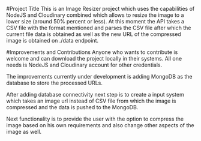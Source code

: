#Project Title
This is an Image Resizer project which uses the capabilities of NodeJS and Cloudinary combined which allows to resize the image to a lower size (around 50% percent or less). At this moment the API takes a CSV file with the format mentioned and parses the CSV file after which the current file data is obtained as well as the new URL of the compressed image is obtained on ./data endpoint.

#Improvements and Contributions
Anyone who wants to contribute is welcome and can download the project locally in their systems. All one needs is NodeJS and Cloudinary account for other credentials.

The improvements currently under development is adding MongoDB as the database to store the processed URLs.

After adding database connectivity next step is to create a input system which takes an image url instead of CSV file from which the image is compressed and the data is pushed to the MongoDB.

Next functionality is to provide the user with the option to compress the image based on his own requirements and also change other aspects of the image as well.
